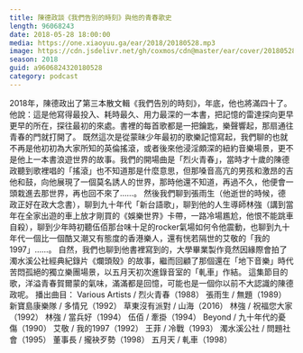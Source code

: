 ```yaml
---
title: 陳德政談《我們告別的時刻》與他的青春歌史
length: 96068243
date: 2018-05-28 18:00:00
media: https://one.xiaoyuu.ga/ear/2018/20180528.mp3
image: https://cdn.jsdelivr.net/gh/coxmos/cdn@master/ear/cover/20180528.jpeg
season: 2018
guid: a9606824320180528
category: podcast
---
```


2018年，陳德政出了第三本散文輯《我們告別的時刻》，年底，他也將滿四十了。他說：這是他寫得最投入、耗時最久、用力最深的一本書，把記憶的雷達探向更早更早的所在，探往最初的來處。書裡的每首歌都是一把鑰匙，樂聲響起，那扇通往青春的門就打開了。
既然這次是從蒙昧少年最初的歌樂記憶寫起，我們聊的也就不再是他初初為大家所知的英倫搖滾，或者後來他浸淫頗深的紐約音樂場景，更不是他上一本書浪遊世界的故事。我們的開場曲是「烈火青春」，當時才十歲的陳德政聽到歌裡唱的「搖滾」也不知道那是什麼意思，但那嗓音高亢的男孩和激昂的吉他和鼓，向他展現了一個莫名誘人的世界，那時他還不知道，再過不久，他便會一頭栽進去那世界，再也回不來了……。
然後我們聊到張雨生（他逝世的時候，德政正好在政大念書），聊到九十年代「新台語歌」，聊到他的人生導師林強（講到當年在全家出遊的車上放才剛買的《娛樂世界》卡帶，一路冷場尷尬，他恨不能跳車自殺），聊到少年時初聽伍佰那台味十足的rocker氣場如何令他震動，也聊到九十年代一個比一個酷又潮又有態度的香港樂人，還有恍若隔世的艾敬的「我的1997」……。
自然，我們也聊到他書裡寫到的，大學畢業製作竟然因緣際會拍了濁水溪公社經典紀錄片《爛頭殼》的故事，繼而回顧了那個還在「地下音樂」時代苦悶孤絕的獨立樂團場景，以五月天初次進錄音室的「軋車」作結。
這集節目的歌，洋溢青春賀爾蒙的氣味，滿滿都是回憶，可能也是一個你以前不大認識的陳德政呢。
播出曲目：
Various Artists / 烈火青春（1988）
張雨生 / 無題（1989）
新寶島康樂隊 / 多情兄（1992）
草東沒有派對 / 山海（2016）
林強 / 祝福您大家（1992）
林強 / 當兵好（1994）
伍佰 / 牽掛（1994）
Beyond / 九十年代的憂傷（1990）
艾敬 / 我的1997（1992）
王菲 / 冷戰（1993）
濁水溪公社 / 問題社會（1995）
董事長 / 攏袂歹勢（1998）
五月天 / 軋車（1998）

